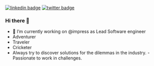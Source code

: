 
[![linkedin badge](https://img.shields.io/badge/Akanksha_Singh-30302f?style=flat&logo=linkedin)](https://www.linkedin.com/in/jominjle/)
[![twitter badge](https://img.shields.io/badge/@akacodegenie-30302f?style=flat&logo=twitter)](https://twitter.com/jominjle)


### Hi there 👋
- 🔭 I’m currently working on @impress as Lead Software engineer
- Adventurer
- Traveler
- Cricketer
- Always try to discover solutions for the dilemmas in the industry. 
-Passionate to work in challenges.
